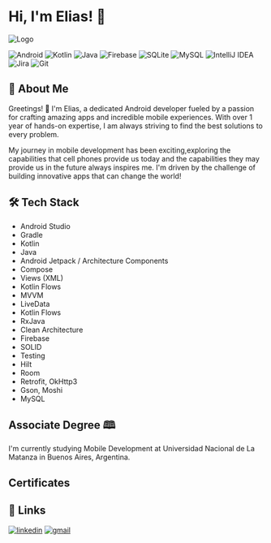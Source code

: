 
# Hi, I'm Elias! 👋


![Logo](https://i.imgur.com/ZVwDF1v.png)

![Android](https://img.shields.io/badge/Android-3DDC84?style=for-the-badge&logo=android&logoColor=white)
![Kotlin](https://img.shields.io/badge/kotlin-%237F52FF.svg?style=for-the-badge&logo=kotlin&logoColor=white)
![Java](https://img.shields.io/badge/java-%23ED8B00.svg?style=for-the-badge&logo=openjdk&logoColor=white)
![Firebase](https://img.shields.io/badge/Firebase-039BE5?style=for-the-badge&logo=Firebase&logoColor=white)
![SQLite](https://img.shields.io/badge/sqlite-%2307405e.svg?style=for-the-badge&logo=sqlite&logoColor=white)
![MySQL](https://img.shields.io/badge/mysql-%2300f.svg?style=for-the-badge&logo=mysql&logoColor=white)
![IntelliJ IDEA](https://img.shields.io/badge/IntelliJIDEA-000000.svg?style=for-the-badge&logo=intellij-idea&logoColor=white)
![Jira](https://img.shields.io/badge/jira-%230A0FFF.svg?style=for-the-badge&logo=jira&logoColor=white)
![Git](https://img.shields.io/badge/git-%23F05033.svg?style=for-the-badge&logo=git&logoColor=white)


## 🚀 About Me
Greetings! 👋 I'm Elias, a dedicated Android developer fueled by a passion for crafting amazing apps and incredible mobile experiences. With over 1 year of hands-on expertise, I am always striving to find the best solutions to every problem.

My journey in mobile development has been exciting,exploring the capabilities that cell phones provide us today and the capabilities they may provide us in the future always inspires me. I'm driven by the challenge of building innovative apps that can change the world!

## 🛠 Tech Stack

- Android Studio
- Gradle
- Kotlin
- Java
- Android Jetpack / Architecture Components
- Compose
- Views (XML)
- Kotlin Flows
- MVVM
- LiveData
- Kotlin Flows
- RxJava
- Clean Architecture
- Firebase
- SOLID
- Testing
- Hilt
- Room 
- Retrofit, OkHttp3
- Gson, Moshi
- MySQL






## Associate Degree 🕮
 I'm currently studying Mobile Development at Universidad Nacional de La Matanza in Buenos Aires, Argentina.
## Certificates



## 🔗 Links

[![linkedin](https://img.shields.io/badge/linkedin-0A66C2?style=for-the-badge&logo=linkedin&logoColor=white)](https://www.linkedin.com/in/elias-guerra-android-dev/)
[![gmail](https://img.shields.io/badge/gmail-1DA1F3?style=for-the-badge&logo=gmail&logoColor=white)](mailto:eliastomasguerra@gmail.com)


